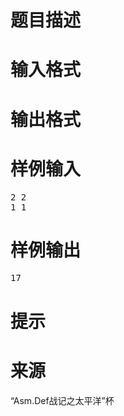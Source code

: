 

# 题目描述



# 输入格式



# 输出格式



# 样例输入


<pre>2 2
1 1</pre>

# 样例输出


<pre>17</pre>

# 提示



# 来源


<p>
“Asm.Def战记之太平洋”杯
</p>
